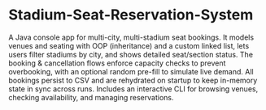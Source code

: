 # Stadium-Seat-Reservation-System

A Java console app for multi-city, multi-stadium seat bookings.
It models venues and seating with OOP (inheritance) and a custom linked list, lets users filter stadiums by city, and shows detailed seat/section status. 
The booking & cancellation flows enforce capacity checks to prevent overbooking, with an optional random pre-fill to simulate live demand.
All bookings persist to CSV and are rehydrated on startup to keep in-memory state in sync across runs. 
Includes an interactive CLI for browsing venues, checking availability, and managing reservations.
